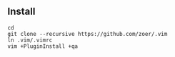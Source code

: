## Install

    cd
    git clone --recursive https://github.com/zoer/.vim
    ln .vim/.vimrc
    vim +PluginInstall +qa
